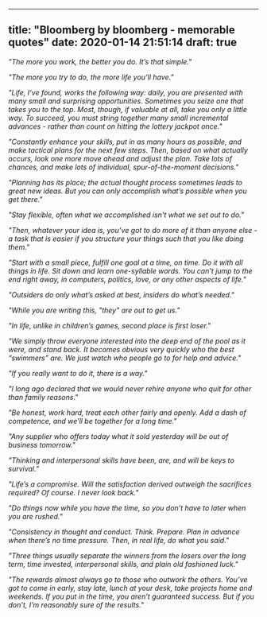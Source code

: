 
---
title: "Bloomberg by bloomberg - memorable quotes"
date: 2020-01-14 21:51:14
draft: true
---


_"The more you work, the better you do. It’s that simple."_

_"The more you try to do, the more life you’ll have."_

_"Life, I’ve found, works the following way: daily, you are presented with many small and surprising opportunities. Sometimes you seize one that takes you to the top. Most, though, if valuable at all, take you only a little way. To succeed, you must string together many small incremental advances - rather than count on hitting the lottery jackpot once."_

_"Constantly enhance your skills, put in as many hours as possible, and make tactical plans for the next few steps. Then, based on what actually occurs, look one more move ahead and adjust the plan. Take lots of chances, and make lots of individual, spur-of-the-moment decisions."_

_"Planning has its place; the actual thought process sometimes leads to great new ideas. But you can only accomplish what’s possible when you get there."_

_"Stay flexible, often what we accomplished isn’t what we set out to do."_

_"Then, whatever your idea is, you’ve got to do more of it than anyone else - a task that is easier if you structure your things such that you like doing them."_

_"Start with a small piece, fulfill one goal at a time, on time. Do it with all things in life. Sit down and learn one-syllable words. You can’t jump to the end right away, in computers, politics, love, or any other aspects of life."_

_"Outsiders do only what’s asked at best, insiders do what’s needed."_

_"While you are writing this, "they" are out to get us."_

_"In life, unlike in children’s games, second place is first loser."_

_"We simply throw everyone interested into the deep end of the pool as it were, and stand back. It becomes obvious very quickly who the best “swimmers” are. We just watch who people go to for help and advice."_

_"If you really want to do it, there is a way."_

_"I long ago declared that we would never rehire anyone who quit for other than family reasons."_

_"Be honest, work hard, treat each other fairly and openly. Add a dash of competence, and we’ll be together for a long time."_

_"Any supplier who offers today what it sold yesterday will be out of business tomorrow."_

_"Thinking and interpersonal skills have been, are, and will be keys to survival."_

_"Life’s a compromise. Will the satisfaction derived outweigh the sacrifices required? Of course. I never look back."_

_"Do things now while you have the time, so you don’t have to later when you are rushed."_

_"Consistency in thought and conduct. Think. Prepare. Plan in advance when there’s no time pressure. Then, in real life, do what you said."_

_"Three things usually separate the winners from the losers over the long term, time invested, interpersonal skills, and plain old fashioned luck."_

_"The rewards almost always go to those who outwork the others. You’ve got to come in early, stay late, lunch at your desk, take projects home and weekends. If you put in the time, you aren’t guaranteed success. But if you don’t, I’m reasonably sure of the results."_
